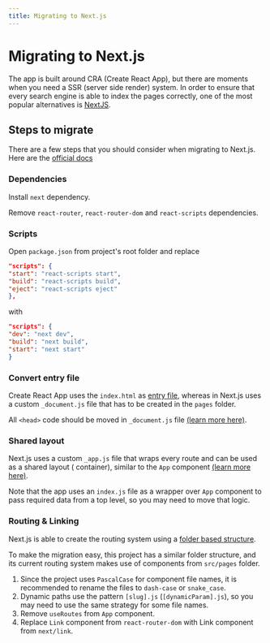 ```yaml
---
title: Migrating to Next.js
---
```


# Migrating to Next.js

The app is built around CRA (Create React App), but there are moments when you need a SSR (server
side render) system. In order to ensure that every search engine is able to index the pages
correctly, one of the most popular alternatives is [NextJS](https://nextjs.org/).

## Steps to migrate

There are a few steps that you should consider when migrating to Next.js. Here are the
[official docs](https://nextjs.org/docs/migrating/from-create-react-app)

### Dependencies

Install `next` dependency.

Remove `react-router`, `react-router-dom` and `react-scripts` dependencies.

### Scripts

Open `package.json` from project's root folder and replace

```json
"scripts": {
"start": "react-scripts start",
"build": "react-scripts build",
"eject": "react-scripts eject"
},
```

with

```json
"scripts": {
"dev": "next dev",
"build": "next build",
"start": "next start"
}
```

### Convert entry file

Create React App uses the `index.html`
as [entry file](https://create-react-app.dev/docs/using-the-public-folder), whereas in Next.js uses
a custom `_document.js` file that has to be created in the `pages` folder.

All `<head>` code should be moved in `_document.js`
file [(learn more here)](https://nextjs.org/docs/advanced-features/custom-document).

### Shared layout

Next.js uses a custom `_app.js` file that wraps every route and can be used as a shared layout (
container), similar to the `App`
component [(learn more here)](https://nextjs.org/docs/advanced-features/custom-app).

Note that the app uses an `index.js` file as a wrapper over `App` component to pass required data
from a top level, so you may need to move that logic.

### Routing & Linking

Next.js is able to create the routing system using
a [folder based structure](https://nextjs.org/docs/routing/introduction).

To make the migration easy, this project has a similar folder structure, and its current routing
system makes use of components from `src/pages` folder.

1. Since the project uses `PascalCase` for component file names, it is recommended to rename the
   files to `dash-case`
   or `snake_case`.
2. Dynamic paths use the pattern `[slug].js` (`[dynamicParam].js`), so you may need to use the same
   strategy for some file names.
3. Remove `useRoutes` from `App` component.
4. Replace `Link` component from `react-router-dom` with Link component from `next/link`.
